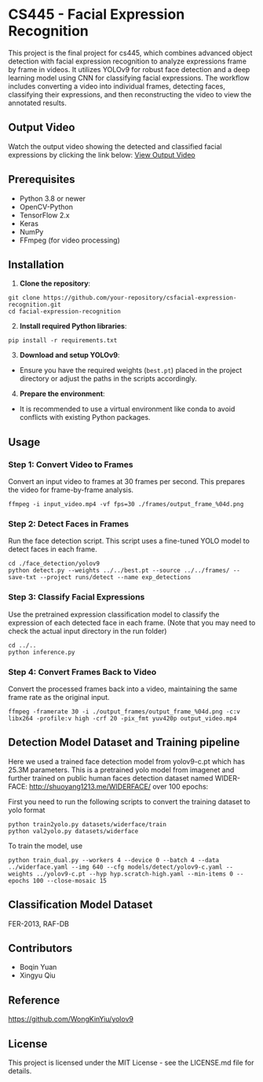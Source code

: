 # CS445 - Facial Expression Recognition

This project is the final project for cs445, which combines advanced object detection with facial expression recognition to analyze expressions frame by frame in videos. It utilizes YOLOv9 for robust face detection and a deep learning model using CNN for classifying facial expressions. The workflow includes converting a video into individual frames, detecting faces, classifying their expressions, and then reconstructing the video to view the annotated results.

## Output Video

Watch the output video showing the detected and classified facial expressions by clicking the link below:
[View Output Video](https://drive.google.com/file/d/1tvqGFL2bMAWsoon1r5UPYB5IJnDSaxM0/view?usp=drive_link)

## Prerequisites

- Python 3.8 or newer
- OpenCV-Python
- TensorFlow 2.x
- Keras
- NumPy
- FFmpeg (for video processing)

## Installation

1. **Clone the repository**:
```
git clone https://github.com/your-repository/csfacial-expression-recognition.git
cd facial-expression-recognition
```

2. **Install required Python libraries**:
```
pip install -r requirements.txt
```

3. **Download and setup YOLOv9**:
- Ensure you have the required weights (`best.pt`) placed in the project directory or adjust the paths in the scripts accordingly.

4. **Prepare the environment**:
- It is recommended to use a virtual environment like conda to avoid conflicts with existing Python packages.

## Usage

### Step 1: Convert Video to Frames
Convert an input video to frames at 30 frames per second. This prepares the video for frame-by-frame analysis.

```
ffmpeg -i input_video.mp4 -vf fps=30 ./frames/output_frame_%04d.png
```

### Step 2: Detect Faces in Frames
Run the face detection script. This script uses a fine-tuned YOLO model to detect faces in each frame.
```
cd ./face_detection/yolov9
python detect.py --weights ../../best.pt --source ../../frames/ --save-txt --project runs/detect --name exp_detections
```

### Step 3: Classify Facial Expressions
Use the pretrained expression classification model to classify the expression of each detected face in each frame. (Note that you may need to check the actual input directory in the run folder)
```
cd ../..
python inference.py
```

### Step 4: Convert Frames Back to Video
Convert the processed frames back into a video, maintaining the same frame rate as the original input.

```
ffmpeg -framerate 30 -i ./output_frames/output_frame_%04d.png -c:v libx264 -profile:v high -crf 20 -pix_fmt yuv420p output_video.mp4
```

## Detection Model Dataset and Training pipeline
Here we used a trained face detection model from yolov9-c.pt which has 25.3M parameters. This is a pretrained yolo model from imagenet and further trained on public human faces detection dataset named WIDER-FACE: http://shuoyang1213.me/WIDERFACE/ over 100 epochs:

First you need to run the following scripts to convert the training dataset to yolo format
```
python train2yolo.py datasets/widerface/train 
python val2yolo.py datasets/widerface
```

To train the model, use
```
python train_dual.py --workers 4 --device 0 --batch 4 --data ../widerface.yaml --img 640 --cfg models/detect/yolov9-c.yaml --weights ../yolov9-c.pt --hyp hyp.scratch-high.yaml --min-items 0 --epochs 100 --close-mosaic 15
```

## Classification Model Dataset
FER-2013, RAF-DB

## Contributors
- Boqin Yuan
- Xingyu Qiu

## Reference
https://github.com/WongKinYiu/yolov9

## License

This project is licensed under the MIT License - see the LICENSE.md file for details.
